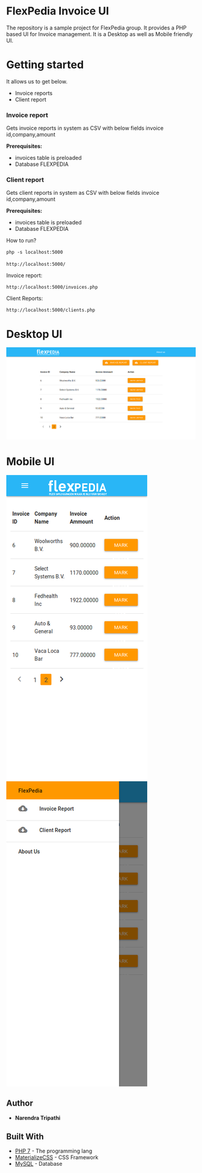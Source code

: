 # FlexPedia Invoice UI
The repository is a sample project for FlexPedia group. It provides a PHP based UI for Invoice management. It is a Desktop as well as Mobile friendly UI.

# Getting started
It allows us to get below.
* Invoice reports
* Client report

### Invoice report
Gets invoice reports in system as CSV with below fields invoice id,company,amount

**Prerequisites:**
* invoices table is preloaded
* Database FLEXPEDIA


### Client report
Gets client reports in system as CSV with below fields invoice id,company,amount

**Prerequisites:**
* invoices table is preloaded
* Database FLEXPEDIA

How to run?
```
php -s localhost:5000

http://localhost:5000/
```

Invoice report:
```
http://localhost:5000/invoices.php
```

Client Reports:
```
http://localhost:5000/clients.php
```
# Desktop UI
![Desktop UI](docImages/desktop-ui.png)

# Mobile UI
![Mobile UI](docImages/mobile-ui.png)
![Mobile Sidenav UI](docImages/mobile-sidenav.png)



## Author

* **Narendra Tripathi** 

## Built With

* [PHP 7](https://www.php.net/) - The programming lang
* [MaterializeCSS](https://materializecss.com/) - CSS Framework
* [ MySQL](https://www.mysql.com/) - Database

